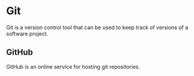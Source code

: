 # Git

Git is a version control tool that can be used to keep track of versions of a software project. 

## GitHub

GitHub is an online service for hosting git repositories.